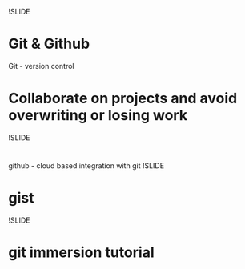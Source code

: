 !SLIDE
# Git & Github
Git - version control
# Collaborate on projects and avoid overwriting or losing work
!SLIDE
#
github - cloud based integration with git
!SLIDE
# gist
!SLIDE
# git immersion tutorial
